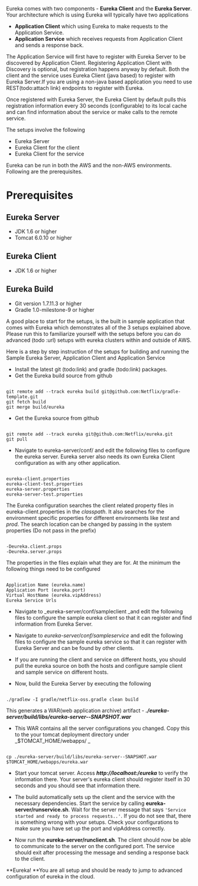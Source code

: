 Eureka comes with two components - **Eureka Client** and the **Eureka Server**. Your architecture which is using Eureka will typically have two applications

* **Application Client** which using Eureka to make requests to the Application Service.
* **Application Service** which receives requests from Application Client and sends a response back.

The Application Service will first have to register with Eureka Server to be discovered by Application Client. Registering Application Client with Discovery is optional, but registration happens anyway by default. Both the client and the service uses Eureka Client (java based) to register with Eureka Server.If you are using a non-java based application you need to use REST(todo:attach link) endpoints to register with Eureka.

Once registered with Eureka Server, the Eureka Client by default pulls this registration information every 30 seconds (configurable) to its local cache and can find information about the service or make calls to the remote service.

The setups involve the following

* Eureka Server
* Eureka Client for the client
* Eureka Client for the service

Eureka can be run in both the AWS and the non-AWS environments. Following are the prerequisites.

# Prerequisites

## Eureka Server

* JDK 1.6 or higher 
* Tomcat 6.0.10 or higher

## Eureka Client

* JDK 1.6 or higher

## Eureka Build

* Git version 1.7.11.3 or higher
* Gradle 1.0-milestone-9 or higher

A good place to start for the setups, is the built in sample application that comes with Eureka which demonstrates all of the 3 setups explained above. Please run this to familiarize yourself with the setups before you can do advanced (todo :url) setups with eureka clusters within and outside of AWS.

Here is a step by step instruction of the setups for building and running the Sample Eureka Server, Application Client and Application Service

* Install the latest git (todo:link) and gradle (todo:link) packages.
* Get the Eureka build source from github

<pre><code> 
git remote add --track eureka build git@github.com:Netflix/gradle-template.git  
git fetch build  
git merge build/eureka
</pre></code>

*  Get the Eureka source from github
<pre><code> 
git remote add --track eureka git@github.com:Netflix/eureka.git
git pull
</pre></code> 

* Navigate to eureka-server/conf/ and edit the following files to configure the eureka server. Eureka server also needs its own Eureka Client configuration as with any other application.
<pre><code> 
eureka-client.properties
eureka-client-test.properties
eureka-server.properties 
eureka-server-test.properties
</pre></code> 
  
  The Eureka configuration searches the client related property files in eureka-client.properties in the _classpath_. It also searches for the environment specific properties for different environments like _test_ and _prod_. The search location can be changed by passing in the system properties (Do not pass in the prefix)
<pre><code> 
-Deureka.client.props
-Deureka.server.props
</pre></code> 

The properties in the files explain what they are for. At the minimum the following things need to be configured
<pre><code> 
Application Name (eureka.name)
Application Port (eureka.port)
Virtual HostName (eureka.vipAddress)
Eureka Service Urls
</pre></code> 

* Navigate to _eureka-server/conf/sampleclient _and edit the following files to configure the sample eureka client so that it can register and find information from Eureka Server.
     
* Navigate to _eureka-server/conf/sampleservice_ and edit the following files to configure the sample eureka service so that it can register with Eureka Server and can be found by other clients.
    
* If you are running the client and service on different hosts, you should pull the eureka source on both the hosts and configure sample client and sample service on different hosts.

* Now, build the Eureka Server by executing the following

<pre><code> 
./gradlew -I gradle/netflix-oss.gradle clean build
</pre></code> 

This generates a WAR(web application archive) artifact - _**./eureka-server/build/libs/eureka-server-<version>-SNAPSHOT.war**_

* This WAR contains all the server configurations you changed. Copy this to the your tomcat deployment directory under _$TOMCAT_HOME/webapps/ _

<pre><code>
cp ./eureka-server/build/libs/eureka-server-<version>-SNAPSHOT.war $TOMCAT_HOME/webapps/eureka.war
</pre></code> 

* Start your tomcat server. Access _**http://localhost:<port>/eureka**_ to verify the information there. Your server's eureka client should register itself in 30 seconds and you should see that information there.

* The build automatically sets up the client and the service with the necessary dependencies. Start the service by calling **eureka-server/runservice.sh**. Wait for the server message that says ``'Service started and ready to process requests..'``. If you do not see that, there is something wrong with your setups. Check your configurations to make sure you have set up the port and vipAddress correctly.

* Now run the **eureka-server/runclient.sh**. The client should now be able to communicate to the server on the configured port. The service should exit after processing the message and sending a response back to the client.

**Eureka! **You are all setup and should be ready to jump to advanced configuration of eureka in the cloud.










